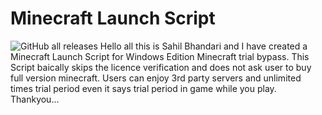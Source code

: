 # Minecraft Launch Script
![GitHub all releases](https://img.shields.io/github/downloads/Sahil12524/Minecraft-Launch-Script/total?color=g&style=for-the-badge)
Hello all this is Sahil Bhandari and I have created a Minecraft Launch Script for Windows Edition Minecraft trial bypass.
This Script baically skips the licence verification and does not ask user to buy full version minecraft.
Users can enjoy 3rd party servers and unlimited times trial period even it says trial period in game while you play.
Thankyou...
